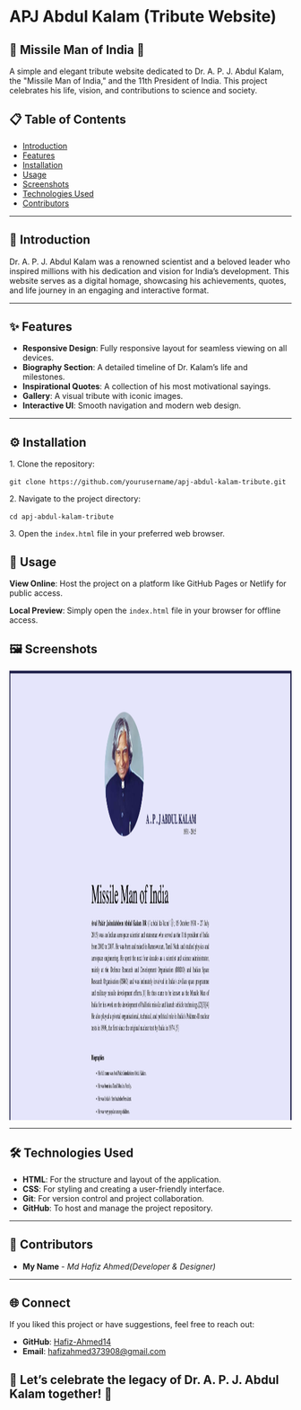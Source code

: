 <h1>APJ Abdul Kalam (Tribute Website)</h1>
        <h2><strong>🌟 Missile Man of India 🌟</strong></h2>
        <p>A simple and elegant tribute website dedicated to Dr. A. P. J. Abdul Kalam, the "Missile Man of India," and the 11th President of India. This project celebrates his life, vision, and contributions to science and society.</p>

## 📋 Table of Contents

- [Introduction](#introduction)
- [Features](#features)
- [Installation](#installation)
- [Usage](#usage)
- [Screenshots](#screenshots)
- [Technologies Used](#technologies-used)
- [Contributors](#contributors)

---

## 🌠 Introduction

Dr. A. P. J. Abdul Kalam was a renowned scientist and a beloved leader who inspired millions with his dedication and vision for India’s development. This website serves as a digital homage, showcasing his achievements, quotes, and life journey in an engaging and interactive format.

---

## ✨ Features

- **Responsive Design**: Fully responsive layout for seamless viewing on all devices.
- **Biography Section**: A detailed timeline of Dr. Kalam’s life and milestones.
- **Inspirational Quotes**: A collection of his most motivational sayings.
- **Gallery**: A visual tribute with iconic images.
- **Interactive UI**: Smooth navigation and modern web design.

---


 <h2 >⚙️ Installation</h2>
        <p>1. Clone the repository:</p>
        <code>git clone https://github.com/yourusername/apj-abdul-kalam-tribute.git</code>
        <p>2. Navigate to the project directory:</p>
        <code>cd apj-abdul-kalam-tribute</code>
        <p>3. Open the <code>index.html</code> file in your preferred web browser.</p>

  <h2 id="usage">🚀 Usage</h2>
        <p><strong>View Online</strong>: Host the project on a platform like GitHub Pages or Netlify for public access.</p>
        <p><strong>Local Preview</strong>: Simply open the <code>index.html</code> file in your browser for offline access.</p>

  ## 🖼️ Screenshots

<img align = "center" alt = "cover" height = "800" width = "1000" src = "https://github.com/Hafiz-Ahmed14/PROJECTS/blob/main/SIMPLE%20PROJECTS(WEB-BASED)/TRIBUTE-WEBPAGE%F0%9F%91%B1%F0%9F%8F%BB%E2%80%8D%E2%99%82%EF%B8%8F/WebSite%20Screenshort.png">

---


## 🛠️ Technologies Used  

- **HTML**: For the structure and layout of the application.  
- **CSS**: For styling and creating a user-friendly interface.    
- **Git**: For version control and project collaboration.  
- **GitHub**: To host and manage the project repository.

---

## 👥 Contributors

- **My Name** - *Md Hafiz Ahmed(Developer & Designer)*

---


## 🌐 Connect

If you liked this project or have suggestions, feel free to reach out:

- **GitHub**: [Hafiz-Ahmed14](https://github.com/Hafiz-Ahmed14)
- **Email**: [hafizahmed373908@gmail.com](mailto:hafizahmed373908@gmail.com)




## 🌟 Let’s celebrate the legacy of Dr. A. P. J. Abdul Kalam together! 🚀
